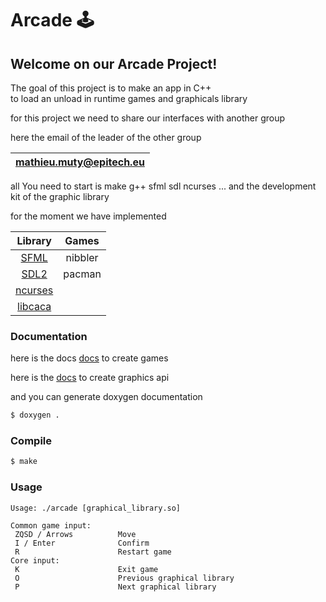 # Arcade 🕹️

## Welcome on our Arcade Project!

The goal of this project is to make an app in C++<br>
to load an unload in runtime games and graphicals library

for this project we need to share our interfaces with another group

here the email of the leader of the other group

|mathieu.muty@epitech.eu|
|:---------------------:|

all You need to start is make g++ sfml sdl ncurses ...
and the development kit of the graphic library

for the moment we have implemented 

| Library | Games |
|:-------:|:-----:|
| [SFML](https://www.sfml-dev.org/documentation/2.5.1/)    | nibbler |
| [SDL2](https://wiki.libsdl.org/APIByCategory)     | pacman |
| [ncurses](https://tldp.org/HOWTO/NCURSES-Programming-HOWTO/) |
| [libcaca](http://transit.iut2.upmf-grenoble.fr/doc/libcaca-dev/html/caca_8h.html) |

### Documentation

here is the docs [docs](./doc/create_game.pdf) to create games

here is the [docs](./doc/create_graphical_lib.pdf) to create graphics api

and you can generate doxygen documentation

```bash
$ doxygen .
```
### Compile

```bash
$ make
```

### Usage

```
Usage: ./arcade [graphical_library.so]

Common game input:
 ZQSD / Arrows          Move
 I / Enter              Confirm
 R                      Restart game
Core input:
 K                      Exit game
 O                      Previous graphical library
 P                      Next graphical library
 ```
 






